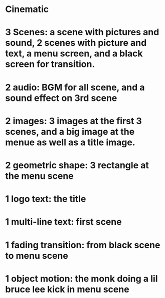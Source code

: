 # Cinematic
# 3 Scenes: a scene with pictures and sound, 2 scenes with picture and text, a menu screen, and a black screen for transition.
# 2 audio: BGM for all scene, and a sound effect on 3rd scene  
# 2 images: 3 images at the first 3 scenes, and a big image at the menue as well as a title image.  
# 2 geometric shape: 3 rectangle at the menu scene  
# 1 logo text: the title  
# 1 multi-line text: first scene
# 1 fading transition: from black scene to menu scene  
# 1 object motion: the monk doing a lil bruce lee kick in menu scene
